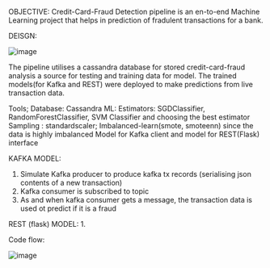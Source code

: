 OBJECTIVE:
Credit-Card-Fraud Detection pipeline is an en-to-end Machine Learning project that helps in prediction of fradulent transactions for a bank.

DEISGN:

![image](https://user-images.githubusercontent.com/40231735/222939903-d4ebcb75-b792-4b22-848b-1df1d1a0e025.png)

The pipeline utilises a cassandra database for stored credit-card-fraud analysis a source for testing and training data for model. The trained models(for Kafka and REST) were deployed to make predictions from live transaction data.

Tools;
Database: Cassandra
ML: 
   Estimators: SGDClassifier, RandomForestClassifier, SVM Classifier and choosing the best estimator
   Sampling : standardscaler; Imbalanced-learn(smote, smoteenn) since the data is highly imbalanced
   Model for Kafka client and model for REST(Flask) interface


KAFKA MODEL:
   1. Simulate Kafka producer to produce kafka tx records (serialising json contents of a new transaction)
   2. Kafka consumer is subscribed to topic
   3. As and when kafka consumer gets a message, the transaction data is used ot predict if it is a fraud 

REST (flask) MODEL:
   1. 
   

Code flow:

![image](https://user-images.githubusercontent.com/40231735/222940725-63bd24c4-7346-4987-870d-9a8c5e09d1f5.png)


   
